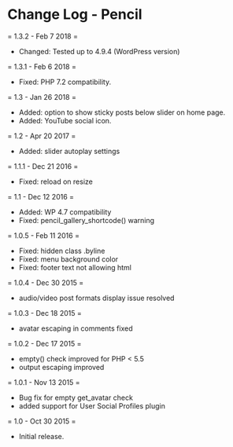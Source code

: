 # Change Log - Pencil

= 1.3.2 - Feb 7 2018 =
* Changed: Tested up to 4.9.4 (WordPress version)

= 1.3.1 - Feb 6 2018 =
* Fixed: PHP 7.2 compatibility.

= 1.3 - Jan 26 2018 =
* Added: option to show sticky posts below slider on home page.
* Added: YouTube social icon.

= 1.2 - Apr 20 2017 =
* Added: slider autoplay settings

= 1.1.1 - Dec 21 2016 =
* Fixed: reload on resize

= 1.1 - Dec 12 2016 =
* Added: WP 4.7 compatibility
* Fixed: pencil_gallery_shortcode() warning

= 1.0.5 - Feb 11 2016 =
* Fixed: hidden class .byline
* Fixed: menu background color
* Fixed: footer text not allowing html

= 1.0.4 - Dec 30 2015 =
* audio/video post formats display issue resolved

= 1.0.3 - Dec 18 2015 =
* avatar escaping in comments fixed

= 1.0.2 - Dec 17 2015 =
* empty() check improved for PHP < 5.5
* output escaping improved

= 1.0.1 - Nov 13 2015 =
* Bug fix for empty get_avatar check
* added support for User Social Profiles plugin

= 1.0 - Oct 30 2015 =
* Initial release.
